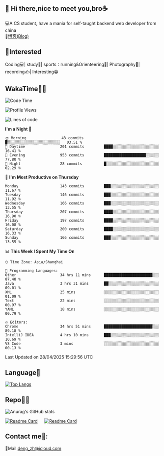 👋 Hi there,nice to meet you,bro☕
---
💻A CS student, have a mania for self-taught backend web developer from china   
📌[博客(Blog)](https://github.com/HealUP/MyBlog)

 <!-- waka-box start -->
 <!-- waka-box end -->
 
🧲**Interested**
--
Coding💻| study📖| sports：running&Orienteering🏃‍| Photography📸| recording✍️| Interesting😁

WakaTime👨‍💻
---
<!--START_SECTION:waka-->
![Code Time](http://img.shields.io/badge/Code%20Time-2%2C917%20hrs%2044%20mins-blue)

![Profile Views](http://img.shields.io/badge/Profile%20Views-0-blue)

![Lines of code](https://img.shields.io/badge/From%20Hello%20World%20I%27ve%20Written-205.1%20thousand%20lines%20of%20code-blue)

**I'm a Night 🦉** 

```text
🌞 Morning                43 commits          █░░░░░░░░░░░░░░░░░░░░░░░░   03.51 % 
🌆 Daytime                201 commits         ████░░░░░░░░░░░░░░░░░░░░░   16.41 % 
🌃 Evening                953 commits         ███████████████████░░░░░░   77.80 % 
🌙 Night                  28 commits          █░░░░░░░░░░░░░░░░░░░░░░░░   02.29 % 
```
📅 **I'm Most Productive on Thursday** 

```text
Monday                   143 commits         ███░░░░░░░░░░░░░░░░░░░░░░   11.67 % 
Tuesday                  146 commits         ███░░░░░░░░░░░░░░░░░░░░░░   11.92 % 
Wednesday                166 commits         ███░░░░░░░░░░░░░░░░░░░░░░   13.55 % 
Thursday                 207 commits         ████░░░░░░░░░░░░░░░░░░░░░   16.90 % 
Friday                   197 commits         ████░░░░░░░░░░░░░░░░░░░░░   16.08 % 
Saturday                 200 commits         ████░░░░░░░░░░░░░░░░░░░░░   16.33 % 
Sunday                   166 commits         ███░░░░░░░░░░░░░░░░░░░░░░   13.55 % 
```


📊 **This Week I Spent My Time On** 

```text
🕑︎ Time Zone: Asia/Shanghai

💬 Programming Languages: 
Other                    34 hrs 11 mins      ██████████████████████░░░   87.48 % 
Java                     3 hrs 31 mins       ██░░░░░░░░░░░░░░░░░░░░░░░   09.01 % 
XML                      25 mins             ░░░░░░░░░░░░░░░░░░░░░░░░░   01.09 % 
Text                     22 mins             ░░░░░░░░░░░░░░░░░░░░░░░░░   00.97 % 
YAML                     18 mins             ░░░░░░░░░░░░░░░░░░░░░░░░░   00.79 % 

🔥 Editors: 
Chrome                   34 hrs 51 mins      ██████████████████████░░░   89.18 % 
IntelliJ IDEA            4 hrs 10 mins       ███░░░░░░░░░░░░░░░░░░░░░░   10.69 % 
VS Code                  3 mins              ░░░░░░░░░░░░░░░░░░░░░░░░░   00.13 % 
```


 Last Updated on 28/04/2025 15:29:56 UTC
<!--END_SECTION:waka-->

Language🚀
---
[![Top Langs](https://github-readme-stats.vercel.app/api/top-langs/?username=HealUP&layout=compact&hide_border=true)](https://github.com/HealUP)

Repo🧑‍💻
---
![Anurag's GitHub stats](https://github-readme-stats.vercel.app/api?username=HealUP&count_private=true&show_icons=true&theme=gruvbox&hide_border=true) 

[![Readme Card](https://github-readme-stats.vercel.app/api/pin/?username=HealUP&repo=InternetEy&theme=transparent)](https://github.com/HealUP/InternetEy) &emsp;
[![Readme Card](https://github-readme-stats.vercel.app/api/pin/?username=HealUP&repo=CampusExperience&theme=transparent)](https://github.com/HealUP/CampusExperience)


Contact me📱:
---
📮Mail:deng_zh@icloud.com  
